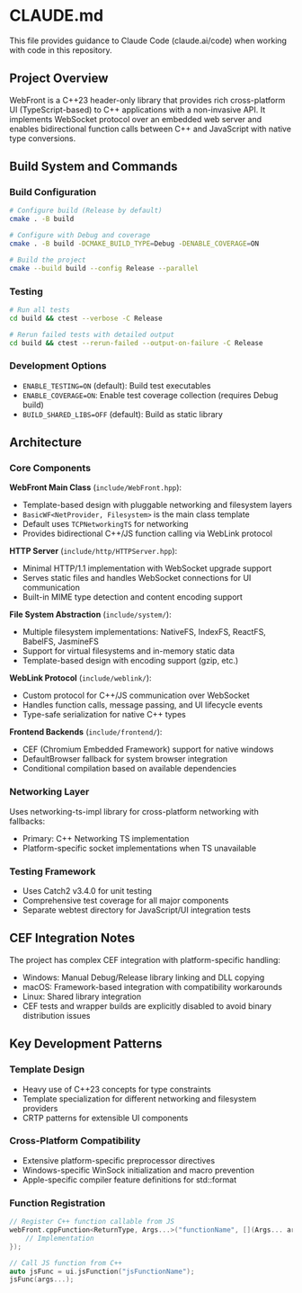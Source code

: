 # CLAUDE.md

This file provides guidance to Claude Code (claude.ai/code) when working with code in this repository.

## Project Overview

WebFront is a C++23 header-only library that provides rich cross-platform UI (TypeScript-based) to C++ applications with a non-invasive API. It implements WebSocket protocol over an embedded web server and enables bidirectional function calls between C++ and JavaScript with native type conversions.

## Build System and Commands

### Build Configuration
```bash
# Configure build (Release by default)
cmake . -B build

# Configure with Debug and coverage
cmake . -B build -DCMAKE_BUILD_TYPE=Debug -DENABLE_COVERAGE=ON

# Build the project
cmake --build build --config Release --parallel
```

### Testing
```bash
# Run all tests
cd build && ctest --verbose -C Release

# Rerun failed tests with detailed output
cd build && ctest --rerun-failed --output-on-failure -C Release
```

### Development Options
- `ENABLE_TESTING=ON` (default): Build test executables
- `ENABLE_COVERAGE=ON`: Enable test coverage collection (requires Debug build)
- `BUILD_SHARED_LIBS=OFF` (default): Build as static library

## Architecture

### Core Components

**WebFront Main Class** (`include/WebFront.hpp`):
- Template-based design with pluggable networking and filesystem layers
- `BasicWF<NetProvider, Filesystem>` is the main class template
- Default uses `TCPNetworkingTS` for networking
- Provides bidirectional C++/JS function calling via WebLink protocol

**HTTP Server** (`include/http/HTTPServer.hpp`):
- Minimal HTTP/1.1 implementation with WebSocket upgrade support
- Serves static files and handles WebSocket connections for UI communication
- Built-in MIME type detection and content encoding support

**File System Abstraction** (`include/system/`):
- Multiple filesystem implementations: NativeFS, IndexFS, ReactFS, BabelFS, JasmineFS
- Support for virtual filesystems and in-memory static data
- Template-based design with encoding support (gzip, etc.)

**WebLink Protocol** (`include/weblink/`):
- Custom protocol for C++/JS communication over WebSocket
- Handles function calls, message passing, and UI lifecycle events
- Type-safe serialization for native C++ types

**Frontend Backends** (`include/frontend/`):
- CEF (Chromium Embedded Framework) support for native windows
- DefaultBrowser fallback for system browser integration
- Conditional compilation based on available dependencies

### Networking Layer
Uses networking-ts-impl library for cross-platform networking with fallbacks:
- Primary: C++ Networking TS implementation
- Platform-specific socket implementations when TS unavailable

### Testing Framework
- Uses Catch2 v3.4.0 for unit testing
- Comprehensive test coverage for all major components
- Separate webtest directory for JavaScript/UI integration tests

## CEF Integration Notes

The project has complex CEF integration with platform-specific handling:
- Windows: Manual Debug/Release library linking and DLL copying
- macOS: Framework-based integration with compatibility workarounds
- Linux: Shared library integration
- CEF tests and wrapper builds are explicitly disabled to avoid binary distribution issues

## Key Development Patterns

### Template Design
- Heavy use of C++23 concepts for type constraints
- Template specialization for different networking and filesystem providers
- CRTP patterns for extensible UI components

### Cross-Platform Compatibility
- Extensive platform-specific preprocessor directives
- Windows-specific WinSock initialization and macro prevention
- Apple-specific compiler feature definitions for std::format

### Function Registration
```cpp
// Register C++ function callable from JS
webFront.cppFunction<ReturnType, Args...>("functionName", [](Args... args) {
    // Implementation
});

// Call JS function from C++
auto jsFunc = ui.jsFunction("jsFunctionName");
jsFunc(args...);
```